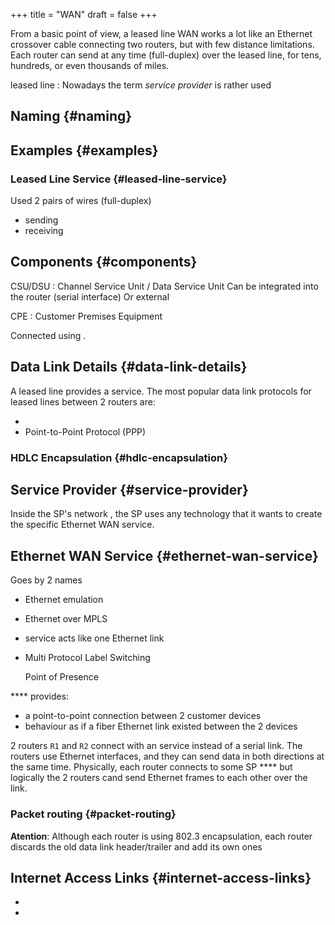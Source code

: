 +++
title = "WAN"
draft = false
+++

From a basic point of view, a leased line WAN works a lot like an Ethernet crossover cable connecting two routers, but with few distance limitations. Each router can send at any time (full-duplex) over the leased line, for tens, hundreds, or even thousands of miles.

leased line
: Nowadays the term _service provider_ is rather used


## Naming {#naming}


## Examples {#examples}


### Leased Line Service {#leased-line-service}

Used 2 pairs of wires (full-duplex)

-   sending
-   receiving


## Components {#components}

CSU/DSU
: Channel Service Unit / Data Service Unit
    Can be integrated into the router (serial interface)
    Or external

CPE
: Customer Premises Equipment

Connected using .


## Data Link Details {#data-link-details}

A leased line provides a service. The most popular data link protocols for leased lines between 2 routers are:

-
-   Point-to-Point Protocol (PPP)


### HDLC Encapsulation {#hdlc-encapsulation}


## Service Provider {#service-provider}

Inside the SP's network , the SP uses any technology that it wants to create the specific Ethernet WAN service.


## Ethernet WAN Service {#ethernet-wan-service}

Goes by 2 names

-   Ethernet emulation
-   Ethernet over MPLS

-   service acts like one Ethernet link
-   Multi Protocol Label Switching

    Point of Presence

**** provides:

-   a point-to-point connection between 2 customer devices
-   behaviour as if a fiber Ethernet link existed between the 2 devices

2 routers `R1` and `R2` connect with an service instead of a serial link. The routers use Ethernet interfaces, and they can send data in both directions at the same time. Physically, each router connects to some SP **** but logically the 2 routers cand send Ethernet frames to each other over the link.


### Packet routing {#packet-routing}

**Atention**: Although each router is using 802.3 encapsulation, each router discards the old data link header/trailer and add its own ones


## Internet Access Links {#internet-access-links}

-
-